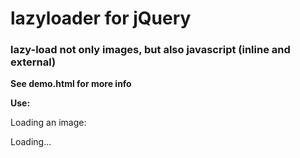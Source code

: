 lazyloader for jQuery
==========

### lazy-load not only images, but also javascript (inline and external)

**See demo.html for more info**

**Use:**

Loading an image:

<span data-lazyloadcontent="<img src='http://lorempixel.com/400/200/city' />">Loading...</span>

<script>
	$(lazyloader.init(300, 'append', 'data-lazyloadcontent')); *// All Arguments are optional*
</script>

